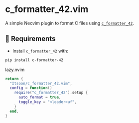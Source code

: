 # c_formatter_42.vim

A simple Neovim plugin to format C files using [`c_formatter_42`](https://github.com/dawnbeen/c_formatter_42).

## 🔧 Requirements

- Install `c_formatter_42` with:

```bash
pip install c-formatter-42
```

lazy.nvim

```lua
return {
  "Itsoon/c_formatter_42.vim",
  config = function()
    require("c_formatter_42").setup {
      auto_format = true,
      toggle_key = "<leader>uf",
    }
  end,
}
```
